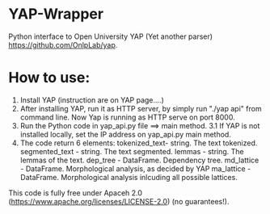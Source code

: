 # YAP-Wrapper
Python interface to Open University YAP (Yet another parser) https://github.com/OnlpLab/yap.

How to use:
========
1. Install YAP (instruction are on YAP page....)
2. After installing YAP, run it as HTTP server, by simply run "./yap api" from command line. Now Yap is running as HTTP serve on port 8000.
3. Run the Python code in yap_api.py file ==> main method.
3.1 If YAP is not installed locally, set the IP address on yap_api.py main method.
4. The code return 6 elements:
  tokenized_text- string. The text tokenized.
  segmented_text - string. The text segmented.
  lemmas - string. The lemmas of the text.
  dep_tree - DataFrame. Dependency tree.
  md_lattice - DataFrame. Morphological analysis, as decided by YAP
  ma_lattice - DataFrame. Morphological analysis inlcuding all possible lattices.

This code is fully free under Apaceh 2.0 (https://www.apache.org/licenses/LICENSE-2.0) (no guarantees!). 


